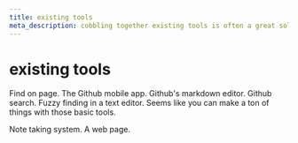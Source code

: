 ```yaml
---
title: existing tools
meta_description: cobbling together existing tools is often a great solution
---
```


# existing tools

Find on page. The Github mobile app. Github's markdown editor. Github search. Fuzzy finding in a text editor. Seems like you can make a ton of things with those basic tools.

Note taking system. A web page.